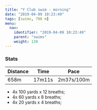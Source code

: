 ```yaml
---
title: "Y Club swim - morning"
date: "2019-04-09 10:23:49"
tags: [swims, 700 m]
menu:
  nav:
    identifier: "2019-04-09 10:23:49"
    parent: "swims"
    weight: 130
---
```


### Stats

| Distance | Time | Pace |
|----------|------|------|
|658m|17m11s|2m37s/100m|

- 4x 100 yards x 12 breaths;
- 4x 60 yards x 8 breaths;
- 4x 20 yards x 4 breaths;
